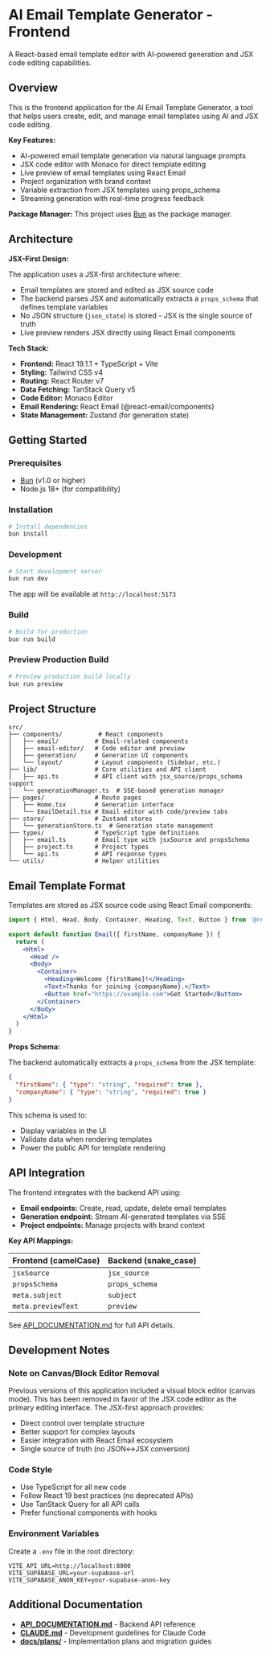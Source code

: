 # AI Email Template Generator - Frontend

A React-based email template editor with AI-powered generation and JSX code editing capabilities.

## Overview

This is the frontend application for the AI Email Template Generator, a tool that helps users create, edit, and manage email templates using AI and JSX code editing.

**Key Features:**
- AI-powered email template generation via natural language prompts
- JSX code editor with Monaco for direct template editing
- Live preview of email templates using React Email
- Project organization with brand context
- Variable extraction from JSX templates using props_schema
- Streaming generation with real-time progress feedback

**Package Manager:** This project uses [Bun](https://bun.sh) as the package manager.

## Architecture

**JSX-First Design:**

The application uses a JSX-first architecture where:
- Email templates are stored and edited as JSX source code
- The backend parses JSX and automatically extracts a `props_schema` that defines template variables
- No JSON structure (`json_state`) is stored - JSX is the single source of truth
- Live preview renders JSX directly using React Email components

**Tech Stack:**
- **Frontend:** React 19.1.1 + TypeScript + Vite
- **Styling:** Tailwind CSS v4
- **Routing:** React Router v7
- **Data Fetching:** TanStack Query v5
- **Code Editor:** Monaco Editor
- **Email Rendering:** React Email (@react-email/components)
- **State Management:** Zustand (for generation state)

## Getting Started

### Prerequisites

- [Bun](https://bun.sh) (v1.0 or higher)
- Node.js 18+ (for compatibility)

### Installation

```bash
# Install dependencies
bun install
```

### Development

```bash
# Start development server
bun run dev
```

The app will be available at `http://localhost:5173`

### Build

```bash
# Build for production
bun run build
```

### Preview Production Build

```bash
# Preview production build locally
bun run preview
```

## Project Structure

```
src/
├── components/          # React components
│   ├── email/          # Email-related components
│   ├── email-editor/   # Code editor and preview
│   ├── generation/     # Generation UI components
│   └── layout/         # Layout components (Sidebar, etc.)
├── lib/                # Core utilities and API client
│   ├── api.ts          # API client with jsx_source/props_schema support
│   └── generationManager.ts  # SSE-based generation manager
├── pages/              # Route pages
│   ├── Home.tsx        # Generation interface
│   └── EmailDetail.tsx # Email editor with code/preview tabs
├── store/              # Zustand stores
│   └── generationStore.ts  # Generation state management
├── types/              # TypeScript type definitions
│   ├── email.ts        # Email type with jsxSource and propsSchema
│   ├── project.ts      # Project types
│   └── api.ts          # API response types
└── utils/              # Helper utilities
```

## Email Template Format

Templates are stored as JSX source code using React Email components:

```jsx
import { Html, Head, Body, Container, Heading, Text, Button } from '@react-email/components'

export default function Email({ firstName, companyName }) {
  return (
    <Html>
      <Head />
      <Body>
        <Container>
          <Heading>Welcome {firstName}!</Heading>
          <Text>Thanks for joining {companyName}.</Text>
          <Button href="https://example.com">Get Started</Button>
        </Container>
      </Body>
    </Html>
  )
}
```

**Props Schema:**

The backend automatically extracts a `props_schema` from the JSX template:

```json
{
  "firstName": { "type": "string", "required": true },
  "companyName": { "type": "string", "required": true }
}
```

This schema is used to:
- Display variables in the UI
- Validate data when rendering templates
- Power the public API for template rendering

## API Integration

The frontend integrates with the backend API using:

- **Email endpoints:** Create, read, update, delete email templates
- **Generation endpoint:** Stream AI-generated templates via SSE
- **Project endpoints:** Manage projects with brand context

**Key API Mappings:**

| Frontend (camelCase) | Backend (snake_case) |
|---------------------|---------------------|
| `jsxSource`         | `jsx_source`        |
| `propsSchema`       | `props_schema`      |
| `meta.subject`      | `subject`           |
| `meta.previewText`  | `preview`           |

See [API_DOCUMENTATION.md](./API_DOCUMENTATION.md) for full API details.

## Development Notes

### Note on Canvas/Block Editor Removal

Previous versions of this application included a visual block editor (canvas mode). This has been removed in favor of the JSX code editor as the primary editing interface. The JSX-first approach provides:
- Direct control over template structure
- Better support for complex layouts
- Easier integration with React Email ecosystem
- Single source of truth (no JSON↔JSX conversion)

### Code Style

- Use TypeScript for all new code
- Follow React 19 best practices (no deprecated APIs)
- Use TanStack Query for all API calls
- Prefer functional components with hooks

### Environment Variables

Create a `.env` file in the root directory:

```env
VITE_API_URL=http://localhost:8000
VITE_SUPABASE_URL=your-supabase-url
VITE_SUPABASE_ANON_KEY=your-supabase-anon-key
```

## Additional Documentation

- **[API_DOCUMENTATION.md](./API_DOCUMENTATION.md)** - Backend API reference
- **[CLAUDE.md](./CLAUDE.md)** - Development guidelines for Claude Code
- **[docs/plans/](./docs/plans/)** - Implementation plans and migration guides
